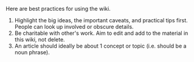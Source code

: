 Here are best practices for using the wiki.

1. Highlight the big ideas, the important caveats, and practical tips first. People can look up involved or obscure details.
2. Be charitable with other's work. Aim to edit and add to the material in this wiki, not delete.
3. An article should ideally be about 1 concept or topic (i.e. should be a noun phrase).